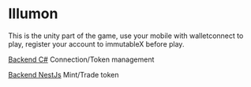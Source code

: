 # Illumon

This is the unity part of the game, use your mobile with walletconnect to play, register your account to immutableX before play.

[Backend C#](https://github.com/BeTechnologyCo/ImxServer) Connection/Token management

[Backend NestJs](https://github.com/BeTechnologyCo/imx-mint) Mint/Trade token